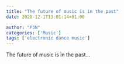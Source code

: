 ```yaml
---
title: "The future of music is in the past"
date: 2020-12-1T13:01:14+01:00

author: "P3N"
categories: ['Music']
tags: ['electronic dance music']
---
```

The future of music is in the past...